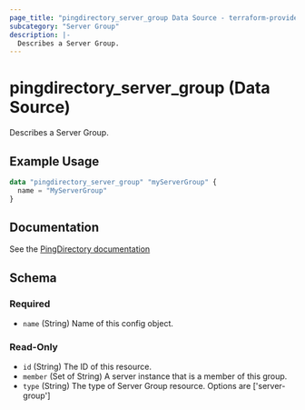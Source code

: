 ```yaml
---
page_title: "pingdirectory_server_group Data Source - terraform-provider-pingdirectory"
subcategory: "Server Group"
description: |-
  Describes a Server Group.
---
```


# pingdirectory_server_group (Data Source)

Describes a Server Group.

## Example Usage

```terraform
data "pingdirectory_server_group" "myServerGroup" {
  name = "MyServerGroup"
}
```

## Documentation
See the [PingDirectory documentation](https://docs.pingidentity.com/r/en-us/pingdirectory-93/pd_ds_config_server_groups)

<!-- schema generated by tfplugindocs -->
## Schema

### Required

- `name` (String) Name of this config object.

### Read-Only

- `id` (String) The ID of this resource.
- `member` (Set of String) A server instance that is a member of this group.
- `type` (String) The type of Server Group resource. Options are ['server-group']

